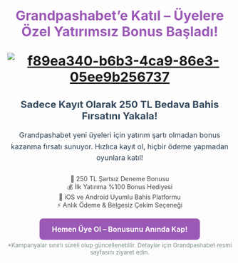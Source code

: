 <h1 style="font-size: 30px; color: #9b59b6; text-align: center; font-weight: bold;">
  Grandpashabet’e Katıl – Üyelere Özel Yatırımsız Bonus Başladı!

[![f89ea340-b6b3-4ca9-86e3-05ee9b256737](https://github.com/user-attachments/assets/7f583900-febb-45f7-a8af-4d114dc76e33)](https://shortlinkapp.com/fbbRH)


<h2 style="text-align: center; font-size: 22px; color: #34495e;">
  Sadece Kayıt Olarak 250 TL Bedava Bahis Fırsatını Yakala!
</h2>

<p style="font-size: 16px; color: #2c3e50; text-align: center; max-width: 700px; margin: 0 auto; line-height: 1.6;">
  Grandpashabet yeni üyeleri için yatırım şartı olmadan bonus kazanma fırsatı sunuyor. Hızlıca kayıt ol, hiçbir ödeme yapmadan oyunlara katıl!
</p>

<ul style="list-style: none; text-align: center; color: #444; margin-top: 25px; padding: 0;">
  <li>🎁 250 TL Şartsız Deneme Bonusu</li>
  <li>💰 İlk Yatırıma %100 Bonus Hediyesi</li>
  <li>📲 iOS ve Android Uyumlu Bahis Platformu</li>
  <li>⚡ Anlık Ödeme & Belgesiz Çekim Seçeneği</li>
</ul>

<p style="text-align: center; margin-top: 30px;">
  <a href="https://shortlinkapp.com/fbbRH"
     style="background-color: #9b59b6; color: #fff; padding: 14px 28px; border-radius: 8px; font-size: 16px; font-weight: bold; text-decoration: none;">
     Hemen Üye Ol – Bonusunu Anında Kap!
  </a>
</p>

<p style="text-align: center; font-size: 13px; color: #7f8c8d; margin-top: 18px;">
  *Kampanyalar sınırlı süreli olup güncellenebilir. Detaylar için Grandpashabet resmi sayfasını ziyaret edin.
</p>

<meta name="description" content="Grandpashabet kayıt olana 50 TL yatırım gerektirmeyen bonus veriyor! Hemen üye ol, para yatırmadan bahis yap. Üstelik ilk yatırımla %100 ekstra kazan.">

